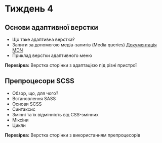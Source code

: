 # Тиждень 4

## Основи адаптивної верстки

- Що таке адаптивна верстка?
- Запити за допомогою медіа-запитів (Media queries) [Документація MDN](https://developer.mozilla.org/ru/docs/Web/CSS/Media_Queries/Using_media_queries)
- Приклад верстки адаптивного меню

**Перевірка:** Верстка сторінки з адаптацією під різні пристрої

## Препроцесори SCSS

- Обзор, що, для чого?
- Встановлення SASS 
- Основи SCSS
- Синтаксис
- Змінні та їх відмінність від CSS-змінних
- Міксіни
- Цикли

**Перевірка:** Верстка сторінки з використанням препроцесорів
